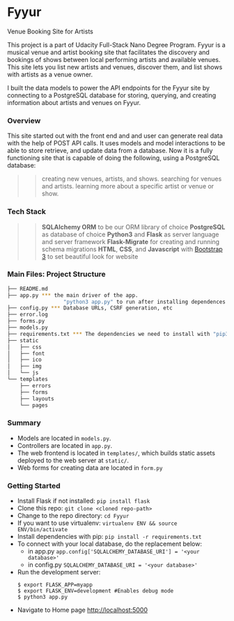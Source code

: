 # Fyyur
Venue Booking Site for Artists

This project is a part of Udacity Full-Stack Nano Degree Program. Fyyur is a musical venue and artist booking site that facilitates the discovery and bookings of shows between local performing artists and available venues. This site lets you list new artists and venues, discover them, and list shows with artists as a venue owner.

I built the data models to power the API endpoints for the Fyyur site by connecting to a PostgreSQL database for storing, querying, and creating information about artists and venues on Fyyur.

### Overview

This site started out with the front end and and user can generate real data with the help of POST API calls. It uses models and model interactions to be able to store retrieve, and update data from a database. Now it is a fully functioning site that is capable of doing the following, using a PostgreSQL database:

>> creating new venues, artists, and shows.
>> searching for venues and artists.
>> learning more about a specific artist or venue or show.

### Tech Stack

>> **SQLAlchemy ORM** to be our ORM library of choice
>> **PostgreSQL** as database of choice
>> **Python3** and **Flask** as server language and server framework
>> **Flask-Migrate** for creating and running schema migrations
>> **HTML**, **CSS**, and **Javascript** with [Bootstrap 3](https://getbootstrap.com/docs/3.4/customize/) to set beautiful look for website

### Main Files: Project Structure

  ```sh
  ├── README.md
  ├── app.py *** the main driver of the app.
                    "python3 app.py" to run after installing dependences
  ├── config.py *** Database URLs, CSRF generation, etc
  ├── error.log
  ├── forms.py
  ├── models.py  
  ├── requirements.txt *** The dependencies we need to install with "pip3 install -r requirements.txt"
  ├── static
  │   ├── css
  │   ├── font
  │   ├── ico
  │   ├── img
  │   └── js
  └── templates
      ├── errors
      ├── forms
      ├── layouts
      └── pages
  ```

### Summary

* Models are located in `models.py`.
* Controllers are located in `app.py`.
* The web frontend is located in `templates/`, which builds static assets deployed to the web server at `static/`.
* Web forms for creating data are located in `form.py`

### Getting Started

* Install Flask if not installed: ```pip install flask```
* Clone this repo: ```git clone <cloned repo-path>```
* Change to the repo directory: ```cd Fyyur```
* If you want to use virtualenv: ```virtualenv ENV && source ENV/bin/activate```
* Install dependencies with pip: ```pip install -r requirements.txt```
* To connect with your local database, do the replacement below:
  * in app.py ```app.config['SQLALCHEMY_DATABASE_URI'] = '<your database>'```
  * in config.py ```SQLALCHEMY_DATABASE_URI = '<your database>'```
* Run the development server:
  ```
  $ export FLASK_APP=myapp
  $ export FLASK_ENV=development #Enables debug mode
  $ python3 app.py
  ```
* Navigate to Home page [http://localhost:5000](http://localhost:5000)
